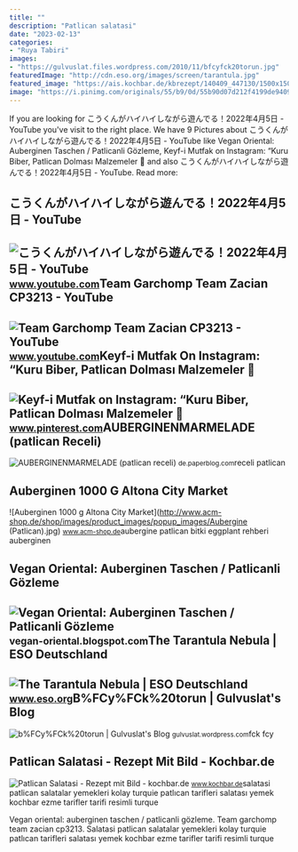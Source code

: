 ```yaml
---
title: ""
description: "Patlican salatasi"
date: "2023-02-13"
categories:
- "Ruya Tabiri"
images:
- "https://gulvuslat.files.wordpress.com/2010/11/bfcyfck20torun.jpg"
featuredImage: "http://cdn.eso.org/images/screen/tarantula.jpg"
featured_image: "https://ais.kochbar.de/kbrezept/140409_447130/1500x1500/patlican-salatasi-rezept.jpg"
image: "https://i.pinimg.com/originals/55/b9/0d/55b90d07d212f4199de94094e7a9a2e8.jpg"
---
```


If you are looking for こうくんがハイハイしながら遊んでる！2022年4月5日 - YouTube you've visit to the right place. We have 9 Pictures about こうくんがハイハイしながら遊んでる！2022年4月5日 - YouTube like Vegan Oriental: Auberginen Taschen / Patlicanli Gözleme, Keyf-i Mutfak on Instagram: “Kuru Biber, Patlican Dolması Malzemeler 📌 and also こうくんがハイハイしながら遊んでる！2022年4月5日 - YouTube. Read more:

こうくんがハイハイしながら遊んでる！2022年4月5日 - YouTube
-------------------------------------

 ![こうくんがハイハイしながら遊んでる！2022年4月5日 - YouTube](https://i.ytimg.com/vi/H2fAEMesIjo/maxresdefault.jpg?sqp=-oaymwEmCIAKENAF8quKqQMa8AEB-AH-CYAC0AWKAgwIABABGGUgXyhTMA8=&rs=AOn4CLCJYSghky0o-ilndxvg6fCYAda1ug) <small>www.youtube.com</small>Team Garchomp Team Zacian CP3213 - YouTube
------------------------------------------

 ![Team Garchomp Team Zacian CP3213 - YouTube](https://i.ytimg.com/vi/HYLCwcE-Dgc/maxres2.jpg?sqp=-oaymwEoCIAKENAF8quKqQMcGADwAQH4AYwCgALgA4oCDAgAEAEYRSBHKGUwDw==&rs=AOn4CLC_ulBvmvqa2cf2uT56Qfk3FCYaDA) <small>www.youtube.com</small>Keyf-i Mutfak On Instagram: “Kuru Biber, Patlican Dolması Malzemeler 📌
----------------------------------------------------------------------

 ![Keyf-i Mutfak on Instagram: “Kuru Biber, Patlican Dolması Malzemeler 📌](https://i.pinimg.com/originals/55/b9/0d/55b90d07d212f4199de94094e7a9a2e8.jpg) <small>www.pinterest.com</small>AUBERGINENMARMELADE (patlican Receli)
-------------------------------------

 ![AUBERGINENMARMELADE (patlican receli)](https://m3.paperblog.com/i/22/220581/auberginenmarmelade-patlican-receli-L-AWaFyr.jpeg) <small>de.paperblog.com</small>receli patlican

Auberginen 1000 G Altona City Market
------------------------------------

 ![Auberginen 1000 g Altona City Market](http://www.acm-shop.de/shop/images/product_images/popup_images/Aubergine (Patlican).jpg) <small>www.acm-shop.de</small>aubergine patlican bitki eggplant rehberi auberginen

Vegan Oriental: Auberginen Taschen / Patlicanli Gözleme
-------------------------------------------------------

 ![Vegan Oriental: Auberginen Taschen / Patlicanli Gözleme](https://1.bp.blogspot.com/-cWXIWWwzk6k/UY09kDURFGI/AAAAAAAAAMs/hPMq0Wg-Sxs/s1600/Titel+Patlican-Gözleme.jpg) <small>vegan-oriental.blogspot.com</small>The Tarantula Nebula | ESO Deutschland
--------------------------------------

 ![The Tarantula Nebula | ESO Deutschland](http://cdn.eso.org/images/screen/tarantula.jpg) <small>www.eso.org</small>B%FCy%FCk%20torun | Gulvuslat's Blog
------------------------------------

 ![b%FCy%FCk%20torun | Gulvuslat's Blog](https://gulvuslat.files.wordpress.com/2010/11/bfcyfck20torun.jpg) <small>gulvuslat.wordpress.com</small>fck fcy

Patlican Salatasi - Rezept Mit Bild - Kochbar.de
------------------------------------------------

 ![Patlican Salatasi - Rezept mit Bild - kochbar.de](https://ais.kochbar.de/kbrezept/140409_447130/1500x1500/patlican-salatasi-rezept.jpg) <small>www.kochbar.de</small>salatasi patlican salatalar yemekleri kolay turquie patlıcan tarifleri salatası yemek kochbar ezme tarifler tarifi resimli turque

Vegan oriental: auberginen taschen / patlicanli gözleme. Team garchomp team zacian cp3213. Salatasi patlican salatalar yemekleri kolay turquie patlıcan tarifleri salatası yemek kochbar ezme tarifler tarifi resimli turque
